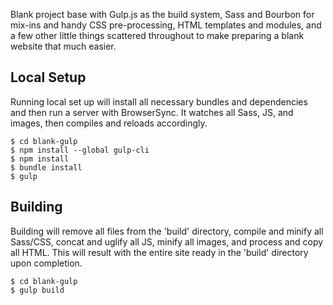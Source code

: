 Blank project base with Gulp.js as the build system, Sass and Bourbon for mix-ins and handy CSS pre-processing, HTML templates and modules, and a few other little things scattered throughout to make preparing a blank website that much easier.



## Local Setup
Running local set up will install all necessary bundles and dependencies and then run a server with BrowserSync. It watches all Sass, JS, and images, then compiles and reloads accordingly.
    
    $ cd blank-gulp
    $ npm install --global gulp-cli
    $ npm install
    $ bundle install
    $ gulp


## Building
Building will remove all files from the 'build' directory, compile and minify all Sass/CSS, concat and uglify all JS, minify all images, and process and copy all HTML. This will result with the entire site ready in the 'build' directory upon completion.

    $ cd blank-gulp
    $ gulp build
